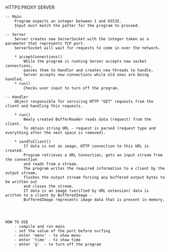 HTTPS PROXY SERVER

    -- Main
        Program expects an integer between 1 and 65535.
	    Input must match the patter for the program to proceed.

    -- Server
        Server creates new ServerSocket with the integer taken as a parameter that represents TCP port.
        ServerSocket will wait for requests to come in over the network.

        * acceptConnections()
            While the program is running Server accepts new socket connections,
            passes them to Handler and creates new threads to handle.
            Server accepts new connections while old ones are being handled.
        * run()
            Checks user input to turn off the program.

    -- Handler
        Object responsible for servicing HTTP "GET" requests from the client and handling this requests.

        * run()
            Newly created BufferReader reads data (request) from the client.
            To obtain string URL - request is parsed (request type and everything after the next space is removed).

        * sendToClient()
            If data is not an image, HTTP connection to this URL is created.
            Program retrieves a URL Connection, gets an input stream from the connection
	        and reads from a stream.
            The program writes the required information to a client by the output stream,
            flushes the output stream forcing any buffered output bytes to be written out
	        and closes the stream.
            If data is an image (verified by URL extension) data is written to a client by BufferedImage -
            BufferedImage represents image data that is present in memory.




    HOW TO USE
        - compile and run main
        - set the value of the port before surfing
        - enter 'menu' - to show menu
        - enter 'time' - to show time
        - enter 'q'  - to turn off the program
